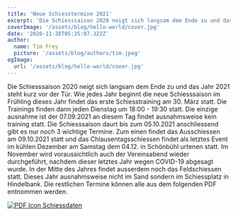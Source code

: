 ```yaml
---
title: 'Neue Schiesstermine 2021'
excerpt: 'Die Schiesssaison 2020 neigt sich langsam dem Ende zu und das Jahr 2021 steht kurz vor der Tür. Wie jedes Jahr beginnt die neue Schiesssaison im Frühling dieses Jahr findet das erste Schiesstraining am 30. März statt.'
coverImage: '/assets/blog/hello-world/cover.jpg'
date: '2020-11-28T05:35:07.322Z'
author:
  name: Tim Frey
  picture: '/assets/blog/authors/tim.jpeg'
ogImage:
  url: '/assets/blog/hello-world/cover.jpg'
---
```


Die Schiesssaison 2020 neigt sich langsam dem Ende zu und das Jahr 2021 steht kurz vor der Tür. Wie jedes Jahr beginnt die neue Schiesssaison im Frühling dieses Jahr findet das erste Schiesstraining am 30. März statt. 
Die Trainings finden dann jeden Dienstag um 18:00 - 19:30 statt. Die einzige ausnahme ist der 07.09.2021 an diesem Tag findet ausnahmsweise kein training statt. Die Schiesssaison daurt bis zum 05.10.2021 anschliessend gibt es nur noch 3 wichtige Termine.
Zum einen findet das Ausschiessen am 09.10.2021 statt und das Chlausentagsschiessen findet als letztes Event im kühlen Dezember am Samstag dem 04.12. in Schönbühl urtenen statt. Im November wird voraussichtlich auch der Vereinsabend wieder durchgeführt, nachdem dieser letztes Jahr wegen COVID-19 abgesagt wurde. In der Mitte des Jahres findet ausserdem noch das Feldschiessen statt. Dieses Jahr ausnahmsweise nicht im Sand sondern im Schiessplatz in Hindelbank. Die restlichen Termine können alle aus dem folgenden PDF entnommen werden.

[![PDF Icon](/assets/blog/icons/pdf.png) Schiessdaten](/assets/blog/files/Schiessdaten-2021.pdf)


